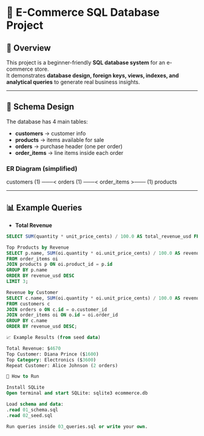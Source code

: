 # 🛒 E-Commerce SQL Database Project

## 📌 Overview
This project is a beginner-friendly **SQL database system** for an e-commerce store.  
It demonstrates **database design, foreign keys, views, indexes, and analytical queries** to generate real business insights.

---

## 📂 Schema Design
The database has 4 main tables:

- **customers** → customer info  
- **products** → items available for sale  
- **orders** → purchase header (one per order)  
- **order_items** → line items inside each order  

### ER Diagram (simplified)
customers (1) ───< orders (1) ───< order_items >─── (1) products


---

## 📊 Example Queries
- **Total Revenue**
```sql
SELECT SUM(quantity * unit_price_cents) / 100.0 AS total_revenue_usd FROM order_items;

Top Products by Revenue
SELECT p.name, SUM(oi.quantity * oi.unit_price_cents) / 100.0 AS revenue_usd
FROM order_items oi
JOIN products p ON oi.product_id = p.id
GROUP BY p.name
ORDER BY revenue_usd DESC
LIMIT 3;

Revenue by Customer
SELECT c.name, SUM(oi.quantity * oi.unit_price_cents) / 100.0 AS revenue_usd
FROM customers c
JOIN orders o ON c.id = o.customer_id
JOIN order_items oi ON o.id = oi.order_id
GROUP BY c.name
ORDER BY revenue_usd DESC;

📈 Example Results (from seed data)

Total Revenue: $4670
Top Customer: Diana Prince ($1600)
Top Category: Electronics ($3600)
Repeat Customer: Alice Johnson (2 orders)

🚀 How to Run

Install SQLite
Open terminal and start SQLite: sqlite3 ecommerce.db

Load schema and data:
.read 01_schema.sql
.read 02_seed.sql

Run queries inside 03_queries.sql or write your own.
